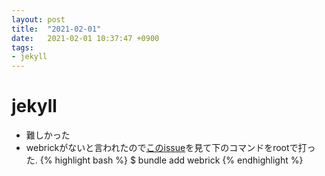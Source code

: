 ```yaml
---
layout: post
title:  "2021-02-01"
date:   2021-02-01 10:37:47 +0900
tags:
- jekyll
---
```

# jekyll
- 難しかった
- webrickがないと言われたので[このissue](https://github.com/jekyll/jekyll/issues/8523)を見て下のコマンドをrootで打った.
{% highlight bash %}
$ bundle add webrick
{% endhighlight %}

